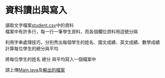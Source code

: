 # 資料讀出與寫入

讀取文字檔案[student.csv](student.csv)中的資料<br />
檔案中有許多行，每一行一筆學生資料，而各個欄位資料用逗號分隔

利用字串處理技巧，分別秀出每個學生的姓名、國文成績、英文成績、數學成績<br />
計算每位學生的總分與平均

將每位學生的姓名 總分 與平均寫入一個檔案中

請上傳[Main.java](Main.java)及[輸出的檔案](result.txt)
